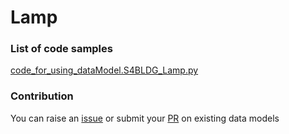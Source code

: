 # Lamp

### List of code samples 

<!-- 50-List of code -->

<!-- [code entry](link) -->
[code_for_using_dataModel.S4BLDG_Lamp.py](https://github.com/smart-data-models/dataModel.S4BLDG/blob/master/Lamp/code/code_for_using_dataModel.S4BLDG_Lamp.py)


<!-- /50-List of code -->

### Contribution
You can raise an [issue](https://github.com/smart-data-models/dataModel.S4BLDG/issues) or submit your [PR](https://github.com/smart-data-models/dataModel.S4BLDG/pulls) on existing data models
